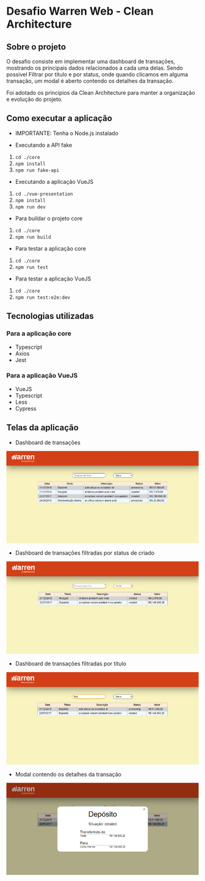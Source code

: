 # Desafio Warren Web - Clean Architecture

## Sobre o projeto

O desafio consiste em implementar uma dashboard de transações, mostrando os principais dados relacionados a cada uma delas. Sendo possivel Filtrar por titulo e por status, onde quando clicamos em alguma transação, um modal é aberto contendo os detalhes da transação.

Foi adotado os principios da Clean Architecture para manter a organização e evolução do projeto.

## Como executar a aplicação

- IMPORTANTE: Tenha o Node.js instalado

- Executando a API fake
1) `cd ./core`
2) `npm install`
3) `npm run fake-api`

- Executando a aplicação VueJS
1) `cd ./vue-presentation`
2) `npm install`
3) `npm run dev`

- Para buildar o projeto core
1) `cd ./core`
2) `npm run build`

- Para testar a aplicação core
1) `cd ./core`
2) `npm run test`

- Para testar a aplicação VueJS
1) `cd ./core`
2) `npm run test:e2e:dev`

## Tecnologias utilizadas

### Para a aplicação core

- Typescript
- Axios
- Jest

### Para a aplicação VueJS

- VueJS
- Typescript
- Less
- Cypress

## Telas da aplicação

- Dashboard de transações

![Dashboard de transações](./imgs/image.png)

- Dashboard de transações filtradas por status de criado

![Dashboard de transações filtradas por status de criado](./imgs/image-1.png)

- Dashboard de transações filtradas por titulo

![Dashboard de transações filtradas por titulo](./imgs/image-2.png)

- Modal contendo os detalhes da transação

![Modal contendo os detalhes da transação](./imgs/image-3.png)